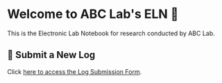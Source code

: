 # Welcome to ABC Lab's ELN 📘

This is the Electronic Lab Notebook for research conducted by ABC Lab.

## 🔗 Submit a New Log

Click [here to access the Log Submission Form](/logform/).

